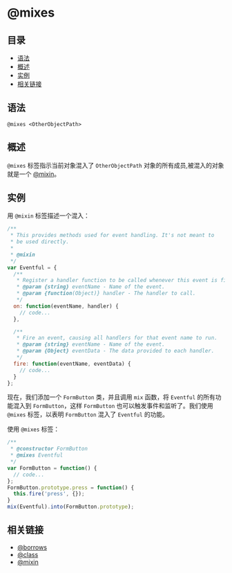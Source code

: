 <!--
title: @mixes
order: 342
author: yuer
-->

# @mixes

## 目录

- [语法](#语法)
- [概述](#概述)
- [实例](#实例)
- [相关链接](#相关链接)

## 语法

```
@mixes <OtherObjectPath>
```

## 概述

`@mixes` 标签指示当前对象混入了 `OtherObjectPath` 对象的所有成员,被混入的对象就是一个 [@mixin](./tags-mixin.md)。

## 实例

用 `@mixin` 标签描述一个混入：

```js
/**
 * This provides methods used for event handling. It's not meant to
 * be used directly.
 *
 * @mixin
 */
var Eventful = {
  /**
   * Register a handler function to be called whenever this event is fired.
   * @param {string} eventName - Name of the event.
   * @param {function(Object)} handler - The handler to call.
   */
  on: function(eventName, handler) {
    // code...
  },

  /**
   * Fire an event, causing all handlers for that event name to run.
   * @param {string} eventName - Name of the event.
   * @param {Object} eventData - The data provided to each handler.
   */
  fire: function(eventName, eventData) {
    // code...
  }
};
```

现在，我们添加一个 `FormButton` 类，并且调用 `mix` 函数，将 `Eventful` 的所有功能混入到 `FormButton`，这样 `FormButton` 也可以触发事件和监听了。我们使用 `@mixes` 标签，以表明 `FormButton` 混入了 `Eventful` 的功能。

使用 `@mixes` 标签：

```js
/**
 * @constructor FormButton
 * @mixes Eventful
 */
var FormButton = function() {
  // code...
};
FormButton.prototype.press = function() {
  this.fire('press', {});
}
mix(Eventful).into(FormButton.prototype);
```

## 相关链接

- [@borrows](./tags-borrows.md)
- [@class](./tags-class.md)
- [@mixin](./tags-mixin.md)
